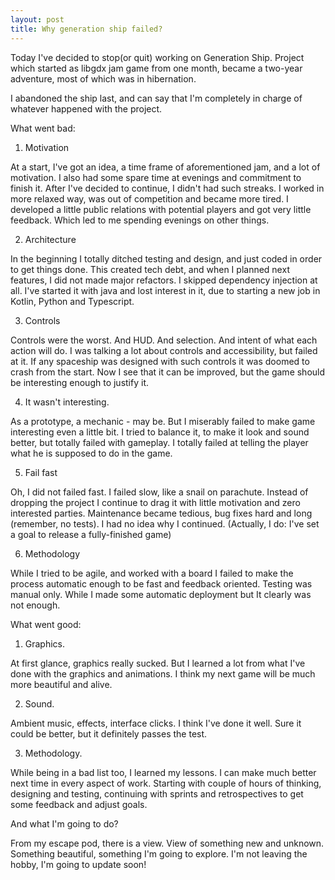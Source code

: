 ```yaml
---
layout: post
title: Why generation ship failed?
---
```


Today I've decided to stop(or quit) working on Generation Ship. 
Project which started as libgdx jam game from one month, became a two-year adventure, most of which was in hibernation. 

I abandoned the ship last, and can say that I'm completely in charge of whatever happened with the project.

What went bad: 
	
1) Motivation

At a start, I've got an idea, a time frame of aforementioned jam, and a lot of motivation. I also had some spare time at evenings and commitment to finish it. After I've decided to continue, I didn't had such streaks. I worked in more relaxed way, was out of competition and became more tired. I developed a little public relations with potential players and got very little feedback. Which led to me spending evenings on other things.


2) Architecture

In the beginning I totally ditched testing and design, and just coded in order to get things done. This created tech debt, and when I planned next features, I did not made major refactors. I skipped dependency injection at all. I've started it with java and lost interest in it, due to starting a new job in Kotlin, Python and  Typescript.
	

3) Controls

Controls were the worst. And HUD. And selection. And intent of what each action will do. I was talking a lot about controls and accessibility, but failed at it. If any spaceship was designed with such controls it was doomed to crash from the start. Now I see that it can be improved, but the game should be interesting enough to justify it.
	

4) It wasn't interesting. 

As a prototype, a mechanic - may be. But I miserably failed to make game interesting even a little bit. I tried to balance it, to make it look and sound better, but totally failed with gameplay. I totally failed at telling the player what he is supposed to do in the game. 
	
5) Fail fast 

Oh, I did not failed fast. I failed slow, like a snail on parachute. Instead of dropping the project I continue to drag it with little motivation and zero interested parties. Maintenance became tedious, bug fixes hard and long (remember, no tests). I had no idea why I continued. (Actually, I do: I've set a goal to release a fully-finished game)
	
6) Methodology

While I tried to be agile, and worked with a board I failed to make the process automatic enough to be fast and feedback oriented. Testing was manual only. While I made some automatic deployment but It clearly was not enough. 
	
What went good: 
	
1) Graphics. 

At first glance, graphics really sucked. But I learned a lot from what I've done with the graphics and animations. I think my next game will be much more beautiful and alive.
	
2) Sound. 
	
Ambient music, effects, interface clicks. I think I've done it well. Sure it could be better, but it definitely passes the test.
	
3) Methodology. 
	
While being in a bad list too, I learned my lessons. I can make much better next time in every aspect of work. Starting with couple of hours of thinking, designing and testing, continuing with sprints and retrospectives to get some feedback and adjust goals.

And what I'm going to do?

From my escape pod, there is a view. View of something new and unknown. Something beautiful, something I'm going to explore. I'm not leaving the hobby, I'm going to update soon!
